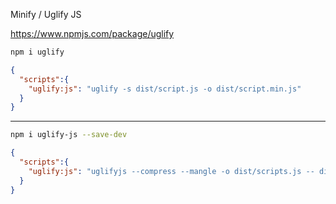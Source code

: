 Minify / Uglify JS

https://www.npmjs.com/package/uglify

```bash
npm i uglify
```

```json
{
  "scripts":{
    "uglify:js": "uglify -s dist/script.js -o dist/script.min.js"
  }
}
```

------

```bash
npm i uglify-js --save-dev
```

```json
{
  "scripts":{
    "uglify:js": "uglifyjs --compress --mangle -o dist/scripts.js -- dist/scripts.js"
  }
}
```
